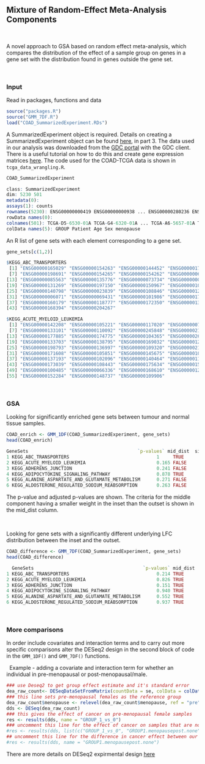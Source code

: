 ## Mixture of Random-Effect Meta-Analysis Components
&nbsp;

A novel approach to GSA based on random effect meta-analysis, which compares the distribution of the effect of a sample group on genes in a gene set with the distribution found in genes outside the gene set.

&nbsp;

### Input 

Read in packages, functions and data
```R
source("packages.R")
source("GMM_7DF.R")
load("COAD_SummarizedExperiment.RDs")
```

A SummarizedExperiment object is required. Details on creating a SummarizedExperiment object can be found [here](https://www.bioconductor.org/help/course-materials/2019/BSS2019/04_Practical_CoreApproachesInBioconductor.html), in part 3. The data used in our analysis was downloaded from the [GDC portal](https://portal.gdc.cancer.gov/repository) with the GDC client. There is a useful tutorial on how to do this and create gene expression matrices [here](https://www.biostars.org/p/9500223/). The code used for the COAD-TCGA data is shown in ```tcga_data_wrangling.R```.   

```R
COAD_SummarizedExperiment
```
```R
class: SummarizedExperiment 
dim: 5230 501 
metadata(0):
assays(1): counts
rownames(5230): ENSG00000000419 ENSG00000000938 ... ENSG00000280236 ENSG00000280314
rowData names(0):
colnames(501): TCGA-D5-6530-01A TCGA-G4-6320-01A ... TCGA-A6-5657-01A TCGA-AA-3688-01A
colData names(5): GROUP Patient Age Sex menopause
```

An R list of gene sets with each element corresponding to a gene set. 

```R
gene_sets[c(1,2)]
```

```R
$KEGG_ABC_TRANSPORTERS
 [1] "ENSG00000165029" "ENSG00000154263" "ENSG00000144452" "ENSG00000179869" "ENSG00000107331" "ENSG00000167972"
 [7] "ENSG00000198691" "ENSG00000154265" "ENSG00000154262" "ENSG00000064687" "ENSG00000141338" "ENSG00000154258"
[13] "ENSG00000085563" "ENSG00000135776" "ENSG00000073734" "ENSG00000005471" "ENSG00000004846" "ENSG00000115657"
[19] "ENSG00000131269" "ENSG00000197150" "ENSG00000150967" "ENSG00000103222" "ENSG00000124574" "ENSG00000121270"
[25] "ENSG00000140798" "ENSG00000023839" "ENSG00000108846" "ENSG00000125257" "ENSG00000114770" "ENSG00000091262"
[31] "ENSG00000006071" "ENSG00000069431" "ENSG00000101986" "ENSG00000173208" "ENSG00000117528" "ENSG00000119688"
[37] "ENSG00000160179" "ENSG00000118777" "ENSG00000172350" "ENSG00000138075" "ENSG00000143921" "ENSG00000001626"
[43] "ENSG00000168394" "ENSG00000204267"

$KEGG_ACUTE_MYELOID_LEUKEMIA
 [1] "ENSG00000142208" "ENSG00000105221" "ENSG00000117020" "ENSG00000078061" "ENSG00000002330" "ENSG00000157764"
 [7] "ENSG00000133101" "ENSG00000110092" "ENSG00000245848" "ENSG00000213341" "ENSG00000187840" "ENSG00000122025"
[13] "ENSG00000177885" "ENSG00000174775" "ENSG00000104365" "ENSG00000269335" "ENSG00000173801" "ENSG00000157404"
[19] "ENSG00000133703" "ENSG00000138795" "ENSG00000169032" "ENSG00000126934" "ENSG00000100030" "ENSG00000102882"
[25] "ENSG00000198793" "ENSG00000136997" "ENSG00000109320" "ENSG00000213281" "ENSG00000121879" "ENSG00000051382"
[31] "ENSG00000171608" "ENSG00000105851" "ENSG00000145675" "ENSG00000105647" "ENSG00000117461" "ENSG00000141506"
[37] "ENSG00000137193" "ENSG00000102096" "ENSG00000140464" "ENSG00000112033" "ENSG00000132155" "ENSG00000131759"
[43] "ENSG00000173039" "ENSG00000108443" "ENSG00000175634" "ENSG00000159216" "ENSG00000079102" "ENSG00000115904"
[49] "ENSG00000100485" "ENSG00000066336" "ENSG00000168610" "ENSG00000126561" "ENSG00000173757" "ENSG00000081059"
[55] "ENSG00000152284" "ENSG00000148737" "ENSG00000109906" 
```




&nbsp;



### GSA

Looking for significantly enriched gene sets between tumour and normal tissue samples.

```R
COAD_enrich <- GMM_1DF(COAD_SummarizedExperiment, gene_sets)
head(COAD_enrich)
```

```R
GeneSets                                        `p-values` mid_dist  size BIC_value `Adj-Pval`
1 KEGG_ABC_TRANSPORTERS                                1     TRUE        43 FALSE              1
2 KEGG_ACUTE_MYELOID_LEUKEMIA                          0.165 FALSE       57 FALSE              1
3 KEGG_ADHERENS_JUNCTION                               0.241 FALSE       72 FALSE              1
4 KEGG_ADIPOCYTOKINE_SIGNALING_PATHWAY                 0.878 TRUE        63 FALSE              1
5 KEGG_ALANINE_ASPARTATE_AND_GLUTAMATE_METABOLISM      0.271 FALSE       30 FALSE              1
6 KEGG_ALDOSTERONE_REGULATED_SODIUM_REABSORPTION       0.263 FALSE       37 FALSE              1
```

The p-value and adjusted p-values are shown. The criteria for the middle component having a smaller weight in the inset than the outset is shown in the mid_dist column.

&nbsp;

Looking for gene sets with a significantly different underlying LFC distribution between the inset and the outset.

```R
COAD_difference <- GMM_7DF(COAD_SummarizedExperiment, gene_sets)
head(COAD_difference)
```
```R
  GeneSets                                        `p-values` mid_dist  size BIC_value `Adj-Pval`
1 KEGG_ABC_TRANSPORTERS                                0.214 TRUE        43 FALSE          0.924
2 KEGG_ACUTE_MYELOID_LEUKEMIA                          0.826 TRUE        57 FALSE          1    
3 KEGG_ADHERENS_JUNCTION                               0.151 TRUE        72 FALSE          0.787
4 KEGG_ADIPOCYTOKINE_SIGNALING_PATHWAY                 0.940 TRUE        63 FALSE          1    
5 KEGG_ALANINE_ASPARTATE_AND_GLUTAMATE_METABOLISM      0.552 TRUE        30 FALSE          1    
6 KEGG_ALDOSTERONE_REGULATED_SODIUM_REABSORPTION       0.937 TRUE        37 FALSE          1    
```

&nbsp;

### More comparisons

In order include covariates and interaction terms and to carry out more specific comparisons alter the DESeq2 design in the second block of code in the ```GMM_1DF()``` and ```GMM_7DF()``` functions. 

&nbsp;
Example - adding a covariate and interaction term for whether an individual in pre-menopausal or post-menopausal/male.
```R
### use Deseq2 to get group effect estimate and it's standard error
dea_raw_count<- DESeqDataSetFromMatrix(countData = se, colData = colData(sum_exp_raw_count), design = ~ GROUP + menopause + GROUP:menopause)
### this line sets pre-menopausal females as the reference group
dea_raw_count$menopause <- relevel(dea_raw_count$menopause, ref = "pre")
dds <- DESeq(dea_raw_count)
### this gives the effect of cancer on pre-menopausal female samples
res <- results(dds, name = "GROUP_1_vs_0")
### uncomment this line for the effect of cancer on samples that are not pre-menopausal females
#res <- results(dds, list(c("GROUP_1_vs_0", "GROUP1.menopausepost.none"))
## uncomment this line for the difference in cancer effect between our two subsets of samples
#res <- results(dds, name = "GROUP1.menopausepost.none")
```

There are more details on DESeq2 expirmental design [here](https://rstudio-pubs-static.s3.amazonaws.com/329027_593046fb6d7a427da6b2c538caf601e1.html)
